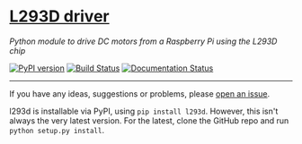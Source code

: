 # [L293D driver](https://jamesevickery.github.io/l293d/)
*Python module to drive DC motors from a Raspberry Pi using the L293D chip*

[![PyPI version](https://badge.fury.io/py/l293d.svg)](https://badge.fury.io/py/l293d)
[![Build Status](https://travis-ci.org/jamesevickery/l293d.svg?branch=master)](https://travis-ci.org/jamesevickery/l293d)
[![Documentation Status](https://readthedocs.org/projects/l293d/badge/?version=latest)](http://l293d.readthedocs.io/en/latest/?badge=latest)

---

If you have any ideas, suggestions or problems, please
[open an issue](https://github.com/jamesevickery/l293d/issues/new).

l293d is installable via PyPI, using `pip install l293d`. However, this isn't always the very latest version. For the latest, clone the GitHub repo and run `python setup.py install`.
